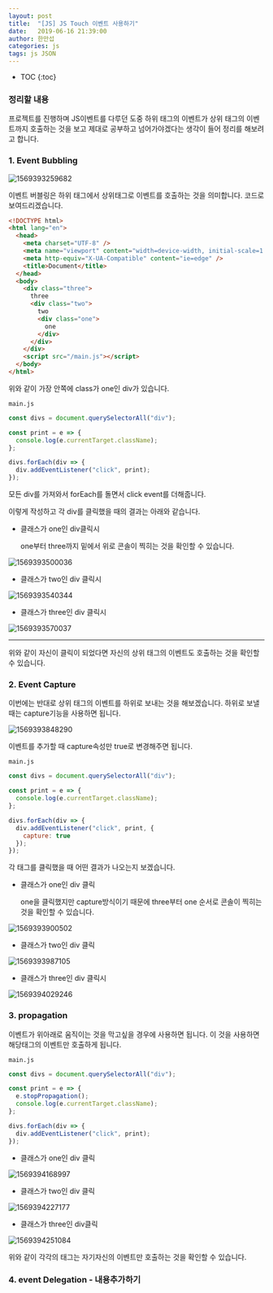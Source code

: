 ```yaml
---
layout: post
title:  "[JS] JS Touch 이벤트 사용하기"
date:   2019-06-16 21:39:00
author: 한만섭
categories: js
tags: js JSON 
---
```


* TOC
{:toc}


### 정리할 내용 

프로젝트를 진행하며 JS이벤트를 다루던 도중 하위 태그의 이벤트가 상위 태그의 이벤트까지 호출하는 것을 보고 제대로 공부하고 넘어가야겠다는 생각이 들어 정리를 해보려고 합니다.  



### 1. Event Bubbling

![1569393259682](img/1569393259682.png)

이벤트 버블링은 하위 태그에서 상위태그로 이벤트를 호출하는 것을 의미합니다. 코드로 보여드리겠습니다.  

```html
<!DOCTYPE html>
<html lang="en">
  <head>
    <meta charset="UTF-8" />
    <meta name="viewport" content="width=device-width, initial-scale=1.0" />
    <meta http-equiv="X-UA-Compatible" content="ie=edge" />
    <title>Document</title>
  </head>
  <body>
    <div class="three">
      three
      <div class="two">
        two
        <div class="one">
          one
        </div>
      </div>
    </div>
    <script src="/main.js"></script>
  </body>
</html>

```

위와 같이 가장 안쪽에 class가 one인 div가 있습니다.   

`main.js`

```jsx
const divs = document.querySelectorAll("div");

const print = e => {
  console.log(e.currentTarget.className);
};

divs.forEach(div => {
  div.addEventListener("click", print);
});

```

모든 div를 가져와서 forEach를 돌면서 click event를 더해줍니다.



 이렇게 작성하고 각 div를 클릭했을 때의 결과는 아래와 같습니다.  

- 클래스가 one인 div클릭시 

  one부터 three까지 밑에서 위로 콘솔이 찍히는 것을 확인할 수 있습니다.  

![1569393500036](img/1569393500036.png)



- 클래스가 two인 div 클릭시

![1569393540344](img/1569393540344.png)

- 클래스가 three인 div 클릭시

![1569393570037](img/1569393570037.png)



***



위와 같이 자신이 클릭이 되었다면 자신의 상위 태그의 이벤트도 호출하는 것을 확인할 수 있습니다.  



### 2. Event Capture

이번에는 반대로 상위 태그의 이벤트를 하위로 보내는 것을 해보겠습니다. 하위로 보낼 때는 capture기능을 사용하면 됩니다.  

![1569393848290](img/1569393848290.png)



이벤트를 추가할 때 capture속성만 true로 변경해주면 됩니다.  

`main.js`

```js
const divs = document.querySelectorAll("div");

const print = e => {
  console.log(e.currentTarget.className);
};

divs.forEach(div => {
  div.addEventListener("click", print, {
    capture: true
  });
});

```



각 태그를 클릭했을 때 어떤 결과가 나오는지 보겠습니다.   



- 클래스가 one인 div 클릭

  one을 클릭했지만 capture방식이기 때문에 three부터 one 순서로 콘솔이 찍히는 것을 확인할 수 있습니다.  

![1569393900502](img/1569393900502.png)





- 클래스가 two인 div 클릭

![1569393987105](img/1569393987105.png)



- 클래스가 three인 div 클릭시 

![1569394029246](img/1569394029246.png)



### 3. propagation 

이벤트가 위아래로 움직이는 것을 막고싶을 경우에 사용하면 됩니다. 이 것을 사용하면 해당태그의 이벤트만 호출하게 됩니다.   

`main.js`

```js
const divs = document.querySelectorAll("div");

const print = e => {
  e.stopPropagation();
  console.log(e.currentTarget.className);
};

divs.forEach(div => {
  div.addEventListener("click", print);
});

```





- 클래스가 one인 div 클릭

![1569394168997](img/1569394168997.png)

- 클래스가 two인 div 클릭

![1569394227177](img/1569394227177.png)

- 클래스가 three인 div클릭

![1569394251084](img/1569394251084.png)

위와 같이 각각의 태그는 자기자신의 이벤트만 호출하는 것을 확인할 수 있습니다.  





### 4. event Delegation - 내용추가하기





